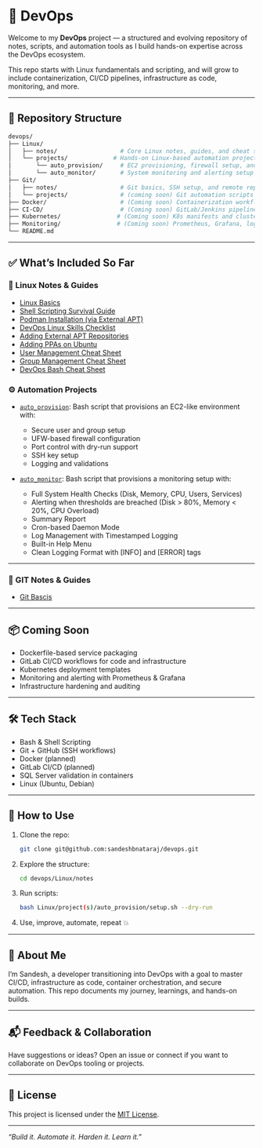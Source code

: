 # 🚀 DevOps

Welcome to my **DevOps** project — a structured and evolving repository of notes, scripts, and automation tools as I build hands-on expertise across the DevOps ecosystem.

This repo starts with Linux fundamentals and scripting, and will grow to include containerization, CI/CD pipelines, infrastructure as code, monitoring, and more.

---

## 📂 Repository Structure

```bash
devops/
├── Linux/
│   ├── notes/                  # Core Linux notes, guides, and cheat sheets
│   └── projects/             # Hands-on Linux-based automation projects
│       └── auto_provision/     # EC2 provisioning, firewall setup, and SSH hardening
│       └── auto_monitor/       # System monitoring and alerting setup
├── Git/
│   ├── notes/                  # Git basics, SSH setup, and remote repo management
│   └── projects/               # (coming soon) Git automation scripts and workflows
├── Docker/                     # (Coming soon) Containerization workflows
├── CI-CD/                      # (Coming soon) GitLab/Jenkins pipelines and automation
├── Kubernetes/                # (Coming soon) K8s manifests and cluster experiments
├── Monitoring/                # (Coming soon) Prometheus, Grafana, logging setup
└── README.md
```

---

## ✅ What’s Included So Far


### 🔧 Linux Notes & Guides

- [Linux Basics](Linux/notes/Linux_basics.md)
- [Shell Scripting Survival Guide](Linux/notes/shell_scripting_survival_guide.md)
- [Podman Installation (via External APT)](Linux/notes/podman_installation_guide.md)
- [DevOps Linux Skills Checklist](Linux/notes/devops_linux_skills_checklist.md)
- [Adding External APT Repositories](Linux/notes/add_external_apt_repo_guide.md)
- [Adding PPAs on Ubuntu](Linux/notes/add_ppa_ubuntu_guide.md)
- [User Management Cheat Sheet](Linux/notes/linux_user_mgmt_cheatsheet.md)
- [Group Management Cheat Sheet](Linux/notes/linux_group_mgmt_cheatsheet.md)
- [DevOps Bash Cheat Sheet](Linux/notes/devOps_bash_cheat_sheet.md)


### ⚙️ Automation Projects
- [`auto_provision`](Linux/projects/auto_provision/setup.sh): Bash script that provisions an EC2-like environment with:
  - Secure user and group setup
  - UFW-based firewall configuration
  - Port control with dry-run support
  - SSH key setup
  - Logging and validations

- [`auto_monitor`](Linux/projects/auto_monitor/monitor.sh): Bash script that provisions a monitoring setup with:
  - Full System Health Checks (Disk, Memory, CPU, Users, Services)
  - Alerting when thresholds are breached (Disk > 80%, Memory < 20%, CPU Overload)
  - Summary Report
  - Cron-based Daemon Mode
  - Log Management with Timestamped Logging
  - Built-in Help Menu
  - Clean Logging Format with [INFO] and [ERROR] tags

---

### 🔧 GIT Notes & Guides

   - [Git Bascis](Git/notes/basic_commands.md)

---

## 📦 Coming Soon

- Dockerfile-based service packaging
- GitLab CI/CD workflows for code and infrastructure
- Kubernetes deployment templates
- Monitoring and alerting with Prometheus & Grafana
- Infrastructure hardening and auditing

---

## 🛠️ Tech Stack

- Bash & Shell Scripting
- Git + GitHub (SSH workflows)
- Docker (planned)
- GitLab CI/CD (planned)
- SQL Server validation in containers
- Linux (Ubuntu, Debian)

---

## 📌 How to Use

1. Clone the repo:
   ```bash
   git clone git@github.com:sandeshbnataraj/devops.git
   ```

2. Explore the structure:
   ```bash
   cd devops/Linux/notes
   ```

3. Run scripts:
   ```bash
   bash Linux/project(s)/auto_provision/setup.sh --dry-run
   ```

4. Use, improve, automate, repeat 💥

---

## 👋 About Me

I’m Sandesh, a developer transitioning into DevOps with a goal to master CI/CD, infrastructure as code, container orchestration, and secure automation. This repo documents my journey, learnings, and hands-on builds.

---

## 📬 Feedback & Collaboration

Have suggestions or ideas? Open an issue or connect if you want to collaborate on DevOps tooling or projects.

---

## 📖 License

This project is licensed under the [MIT License](LICENSE).

---

_“Build it. Automate it. Harden it. Learn it.”_
